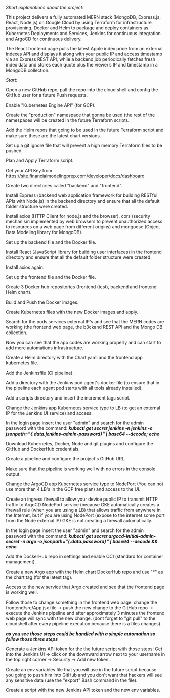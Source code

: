 *Short explanations about the project*:

This project delivers a fully automated MERN stack (MongoDB, Express.js, React, Node.js) on Google Cloud by using Terraform for infrastructure provisioning, Docker and Helm to package and deploy containers as Kubernetes Deployments and Services, Jenkins for continuous integration and ArgoCD for continuous delivery.

The React frontend page pulls the latest Apple index price from an external indexes API and displays it along with your public IP and access timestamp via an Express REST API, while a backend job periodically fetches fresh index data and stores each quote plus the viewer’s IP and timestamp in a MongoDB collection.

*Start*:

Open a new GitHub repo, pull the repo into the cloud shell and config the GitHub user for a future Push requests.

Enable "Kubernetes Engine API" (for GCP).

Create the "production" namespace that gonna be used (the rest of the namespaces will be created in the future Terraform script).

Add the Helm repos that going to be used in the future Terraform script and make sure these are the latest chart versions.

Set up a git ignore file that will prevent a high memory Terraform files to be pushed. 

Plan and Apply Terraform script.

Get your API Key from https://site.financialmodelingprep.com/developer/docs/dashboard

Create two directories called "backend" and "frontend".

Install Express (backend web application framework for building RESTful APIs with Node.js) in the backend directory and ensure that all the default folder structure were created.

Install axios (HTTP Client for node.js and the browser), cors (security mechanism implemented by web browsers to prevent unauthorized access to resources on a web page from different origins) and mongoose (Object Data Modeling library for MongoDB).

Set up the backend file and the Docker file.

Install React (JavaScript library for building user interfaces) in the frontend directory and ensure that all the default folder structure were created.

Install axios again.

Set up the frontend file and the Docker file.

Create 3 Docker hub repositories (frontend (test), backend and frontend Helm chart).

Build and Push the Docker images.

Create Kubernetes files with the new Docker images and apply.

Search for the pods services external IP's and see that the MERN codes are working (the frontend web page, the b3ckand REST API and the Mongo DB collection.

Now you can see that the app codes are working properly and can start to add more automations infrastructure.

Create a Helm directory with the Chart.yaml and the frontend app kubernetes file.

Add the Jenkinsfile (CI pipeline).

Add a directory with the Jenkins pod agent's docker file (to ensure that in the pipeline each agent pod starts with all tools already installed).

Add a scripts directory and insert the increment tags script.

Change the Jenkins app Kubernetes service type to LB (to get an external IP for the Jenkins UI service) and access.

In the login page insert the user "admin" and search for the admin password with the command:                                                                          ***kubectl get secret jenkins -n jenkins   -o jsonpath="{.data.jenkins-admin-password}" | base64 --decode; echo***

Download Kubernetes, Docker, Node and git plugins and configure the GitHub and DockerHub credentials.

Create a pipeline and configure the project's GitHub URL.

Make sure that the pipeline is working well with no errors in the console output.

Change the ArgoCD app Kubernetes service type to NodePort (You can not use more than 4 LB's in the GCP free plan) and access to the UI.

Create an ingress firewall to allow your device public IP to transmit HTTP traffic to ArgoCD NodePort service (because GKE automatically creates a firewall rule (when you are using a LB) that allows traffic from anywhere in the Internet, but if you are using NodePort (expose to the internet some port from the Node external IP) GKE is not creating a firewall automatically. 

In the login page insert the user "admin" and search for the admin password with the command:                                                                          ***kubectl get secret argocd-initial-admin-secret -n argo -o jsonpath="{.data.password}" | base64 --decode && echo***

Add the DockerHub repo in settings and enable OCI (standard for container management).

Create a new Argo app with the Helm chart DockerHub repo and use "*" as the chart tag (for the latest tag).

Access to the new service that Argo created and see that the frontend page is working well.

Follow those to change something in the frontend web page: change the frontend/src/App.jsx file -> push the new change to the GitHub repo -> execute the Jenkins pipeline and after approximately 3 minutes the frontend web page will sync with the new change. (dont forget to "git pull" to the cloudshell after every pipeline execution because there is a files changes).  

***as you see those steps could be handled with a simple automation so follow those three steps*** 

Generate a Jenkins API token for the the future script with those steps: Get into the Jenkins UI -> click on the downward arrow next to your username in the top right corner -> Security -> Add new token .  

Create an env variables file that you will use in the future script because you going to push him into GitHub and you don't want that hackers will see any sensitive data (use the "export" Bash command in the file).    

Create a script with the new Jenkins API token and the new env variables.  
